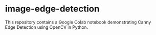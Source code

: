 # image-edge-detection
This repository contains a Google Colab notebook demonstrating Canny Edge Detection using OpenCV in Python.
